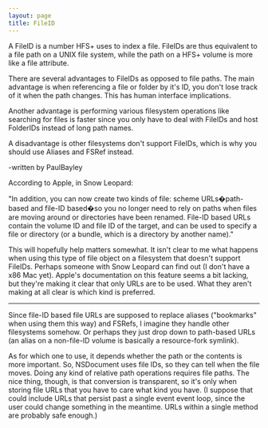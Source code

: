 ```yaml
---
layout: page
title: FileID
---
```


A FileID is a number HFS+ uses to index a file. FileIDs are thus equivalent to a file path on a UNIX file system, while the path on a HFS+ volume is more like a file attribute.

There are several advantages to FileIDs as opposed to file paths. The main advantage is when referencing a file or folder by it's ID, you don't lose track of it when the path changes. This has human interface implications.

Another advantage is performing various filesystem operations like searching for files is faster since you only have to deal with FileIDs and host FolderIDs instead of long path names. 

A disadvantage is other filesystems don't support FileIDs, which is why you should use Aliases and FSRef instead. 

-written by PaulBayley

According to Apple, in Snow Leopard:

"In addition, you can now create two kinds of file: scheme URLs�path-based and file-ID based�so you no longer need to rely on paths when files are moving around or directories have been renamed. File-ID based URLs contain the volume ID and file ID of the target, and can be used to specify a file or directory (or a bundle, which is a directory by another name)."

This will hopefully help matters somewhat. It isn't clear to me what happens when using this type of file object on a filesystem that doesn't support FileIDs. Perhaps someone with Snow Leopard can find out (I don't have a x86 Mac yet). Apple's documentation on this feature seems a bit lacking, but they're making it clear that only URLs are to be used. What they aren't making at all clear is which kind is preferred. 

----
Since file-ID based file URL<nowiki/>s are supposed to replace aliases ("bookmarks" when using them this way) and FSR<nowiki/>efs, I imagine they handle other filesystems somehow. Or perhaps they just drop down to path-based URL<nowiki/>s (an alias on a non-file-ID volume is basically a resource-fork symlink).

As for which one to use, it depends whether the path or the contents is more important. So, NSDocument uses file ID<nowiki/>s, so they can tell when the file moves. Doing any kind of relative path operations requires file paths. The nice thing, though, is that conversion is transparent, so it's only when storing file URL<nowiki/>s that you have to care what kind you have. (I suppose that could include URL<nowiki/>s that persist past a single event event loop, since the user could change something in the meantime. URL<nowiki/>s within a single method are probably safe enough.)

